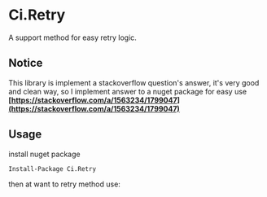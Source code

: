 # Ci.Retry
A support method for easy retry logic.

## Notice
This library is implement a stackoverflow question's answer, it's very good and clean way, so I implement answer to a nuget package for easy use
<br/>
**[https://stackoverflow.com/a/1563234/1799047](https://stackoverflow.com/a/1563234/1799047)**

## Usage
install nuget package
```
Install-Package Ci.Retry
```

then at want to retry method use:
```csharp
```
